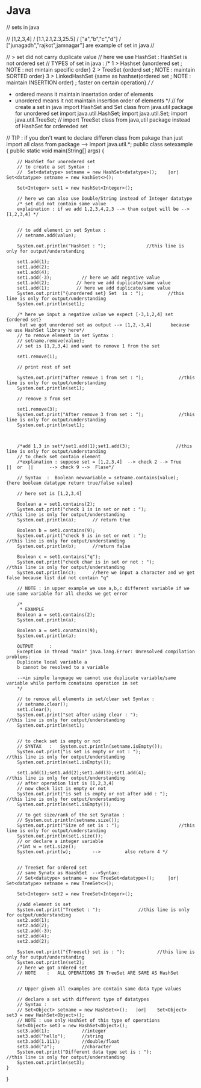 # Java

// sets in java

// [1,2,3,4] / [1.1,2.1,2.3,25.5] / ["a","b","c","d"] / ["junagadh","rajkot",jamnagar"] are example of set in java
// 

//   > set did not carry duplicate value 
// here we use HashSet : HashSet is not ordered set 
// TYPES of set in java :
/*
    1 > Hashset         {unordered set ; NOTE : not mintain specific order}
    2 > TreeSet         {orderd set ; NOTE : maintain SORTED order}
    3 > LinkedHashSet   {same as hashset(ordered set ; NOTE : maintain INSERTION order) ; faster on certain operation}
 */
/*
 * ordered means it maintain insertation order of elements
 * unordered means it not maintain insertion order of elements
 */
// for create a set in java import HashSet and Set class from java.util package for unordered set
import java.util.HashSet;
import java.util.Set;
import java.util.TreeSet;       // import TreeSet class from java,util package instead of HashSet for ordereded set

// TIP : if you don't want to declare differen class from pakage than just import all class from package -->  import java.util.*;
public class setexample {
    public static void main(String[] args) {

        // HashSet for unoredered set
        // to create a set Syntax :
        //  Set<datatype> setname = new HashSet<datatype>();    |or|    Set<datatype> setname = new HashSet<>();

        Set<Integer> set1 = new HashSet<Integer>();

        // here we can also use Double/String instead of Integer datatype
        /* set did not contain same value 
        explaination : if we add 1,2,3,4,2,3 --> than output will be --> [1,2,3,4] */


        // to add element in set Syntax :
        // setname.add(value);

        System.out.println("HashSet : ");               //this line is only for output/understanding

        set1.add(1);
        set1.add(2);
        set1.add(4);
        set1.add(-3);           // here we add negative value
        set1.add(2);          // here we add duplicate/same value
        set1.add(1);          // here we add duplicate/same value
        System.out.print("{unordered set} Set  is : ");         //this line is only for output/understanding
        System.out.println(set1);

        /* here we input a negative value we expect [-3,1,2,4] set {ordered set}
         but we got unordered set as output --> [1,2,-3,4]       because we use HashSet library here*/
        // to remove element in set Syntax :
        // setname.remove(value);
        // set is [1,2,3,4] and want to remove 1 from the set 

        set1.remove(1);

        // print rest of set

        System.out.print("After remove 1 from set : ");             //this line is only for output/understanding
        System.out.println(set1);

        // remove 3 from set

        set1.remove(3);
        System.out.print("After remove 3 from set : ");             //this line is only for output/understanding
        System.out.println(set1);



        /*add 1,3 in set*/set1.add(1);set1.add(3);                 //this line is only for output/understanding
        // to check set contain element
        /*explanation : suppose set = [1,2,3,4]  --> check 2 --> True       ||  or  ||      --> check 9 -->  Flase*/

        // Syntax  :  Boolean newvariable = setname.contains(value);           {here boolean datatype return true/false value}

        // here set is [1,2,3,4]

        Boolean a = set1.contains(2);
        System.out.print("check 1 is in set or not : ");                //this line is only for output/understanding
        System.out.println(a);      // return true

        Boolean b = set1.contains(9);
        System.out.print("check 9 is in set or not : ");                //this line is only for output/understanding
        System.out.println(b);      //return false

        Boolean c = set1.contains("q");
        System.out.print("check char is in set or not : ");                //this line is only for output/understanding
        System.out.println(c);      //here we input a character and we get false because list did not contain "q"

        // NOTE : in upper example we use a,b,c different variable if we use same variable for all checks we get error

        /*
         * EXAMPLE
        Boolean a = set1.contains(2);
        System.out.println(a);

        Boolean a = set1.conatains(9);
        System.out.println(a);

        OUTPUT      :       
        Exception in thread "main" java.lang.Error: Unresolved compilation problems: 
        Duplicate local variable a
        b cannot be resolved to a variable

        -->in simple language we cannot use duplicate variable/same variable while perform conatains operation in set
        */

        // to remove all elements in set/clear set Syntax : 
        // setname.clear();
        set1.clear();
        System.out.print("set after using clear : ");                   //this line is only for output/understanding
        System.out.println(set1);

        
        // to check set is empty or not 
        // SYNTAX   :   System.out.println(setname.isEmpty());
        System.out.print("is set is empty or not : ");                     //this line is only for output/understanding
        System.out.println(set1.isEmpty());

        set1.add(1);set1.add(2);set1.add(3);set1.add(4);                //this line is only for output/understanding
        // after operation list is [1,2,3,4]
        // now check list is empty or not
        System.out.print("is set is empty or not after add : ");                //this line is only for output/understanding
        System.out.println(set1.isEmpty());

        // to get size/rank of the set Synatax : 
        // System.out.println(setname.size());
        System.out.print("Size of set is : ");                      //this line is only for output/understanding
        System.out.println(set1.size());
        // or declare a integer variable 
        /*int w = set1.size();
        System.out.print(w);        -->         also return 4 */


        // TreeSet for ordered set
        // same Synatx as HaashSet  -->Syntax:
        // Set<datatype> setname = new TreeSet<datatype>();     |or|      Set<datatype> setname = new TreeSet<>();

        Set<Integer> set2 = new TreeSet<Integer>();
        
        //add element is set
        System.out.print("TreeSet : ");              //this line is only for output/understanding
        set2.add(1);
        set2.add(2);
        set2.add(-3);
        set2.add(4);
        set2.add(2);

        System.out.print("{Treeset} set is : ");            //this line is only for output/understanding
        System.out.println(set2);
        // here we got ordered set 
        // NOTE    :   ALL OPERATIONS IN TreeSet ARE SAME AS HashSet


        // Upper given all examples are contain same data type values

        // declare a set with different type of datatypes
        // Syntax :
        // Set<Object> setname = new HashSet<>();   |or|    Set<Object> set3 = new HashSet<Object>();
        // NOTE : use only HashSet of this type of operations
        Set<Object> set3 = new HashSet<Object>();
        set3.add(1);            //integer 
        set3.add("hello");      //string
        set3.add(1.111);        //double/float
        set3.add("a");          //character
        System.out.print("Different data type set is : ");                     //this line is only for output/understanding
        System.out.println(set3);
    }
}

